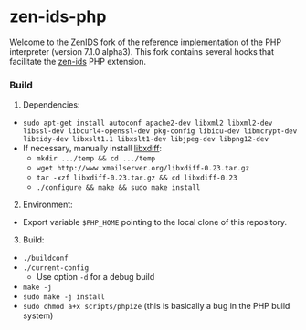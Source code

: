 # zen-ids-php

Welcome to the ZenIDS fork of the reference implementation of the PHP interpreter (version 7.1.0 alpha3). This fork contains several hooks that facilitate the [zen-ids](https://github.com/uci-plrg/zen-ids) PHP extension.

### Build

1. Dependencies:
  * `sudo apt-get install autoconf apache2-dev libxml2 libxml2-dev libssl-dev libcurl4-openssl-dev pkg-config libicu-dev libmcrypt-dev libtidy-dev libxslt1.1 libxslt1-dev libjpeg-dev libpng12-dev`
  * If necessary, manually install [libxdiff](http://freecode.com/projects/xdiff-lib):
    * `mkdir .../temp && cd .../temp`
    * `wget http://www.xmailserver.org/libxdiff-0.23.tar.gz`
    * `tar -xzf libxdiff-0.23.tar.gz && cd libxdiff-0.23`
    * `./configure && make && sudo make install`
2. Environment:
  * Export variable `$PHP_HOME` pointing to the local clone of this repository.
3. Build:
  * `./buildconf`
  * `./current-config`
    *  Use option `-d` for a debug build
  * `make -j`
  * `sudo make -j install`
  * `sudo chmod a+x scripts/phpize` (this is basically a bug in the PHP build system)
